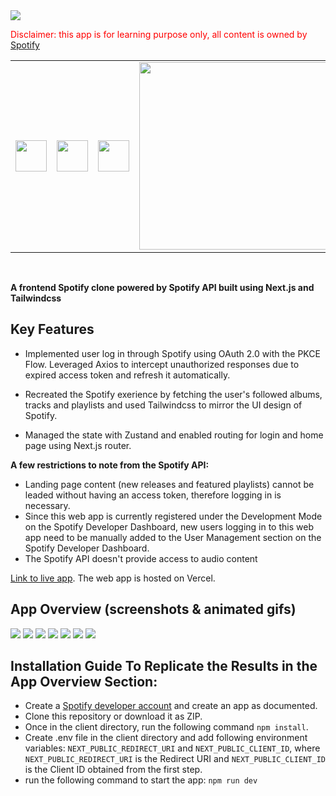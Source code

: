  <img src="https://user-images.githubusercontent.com/54665027/236880821-574dfe7f-c793-4a8b-8d02-4c3663b556ab.png" width=""> 


 
 
 <span style="color:red">Disclaimer: this app is for learning purpose only, all content is owned by [Spotify](https://open.spotify.com/) </span>
<br>
<table>
<tr>
<td ><img src="https://user-images.githubusercontent.com/54665027/236881205-8fe1e680-05c9-4b36-91e2-156f268dc0c0.png" width="50" > </td> 

<td><img src="https://user-images.githubusercontent.com/54665027/231562214-78102b25-036c-417e-b222-bcf6ce9d46b6.png" width="50"> </td>
<td><img src="https://user-images.githubusercontent.com/54665027/236884255-cff0240c-824b-4736-8419-aaef39a07ace.png" width="50"> </td>
<td><img src="https://user-images.githubusercontent.com/54665027/236882227-211e1869-d734-4161-ab6c-a219f790073d.png" width="300"> </td>
</tr>

</table>
<br>


 **A frontend Spotify clone powered by Spotify API built using Next.js and Tailwindcss**
 



## Key Features

* Implemented user log in through Spotify using OAuth 2.0 with the PKCE Flow. Leveraged Axios to intercept unauthorized responses due to expired access token and refresh it automatically. 

* Recreated the Spotify exerience by fetching the user's followed albums, tracks and playlists and used Tailwindcss to mirror the UI design of Spotify.

* Managed the state with Zustand and enabled routing for login and home page using Next.js router.

  

**A few restrictions to note from the Spotify API:**
* Landing page content (new releases and featured playlists) cannot be leaded without having an access token, therefore logging in is necessary.
* Since this web app is currently registered under the Development Mode on the Spotify Developer Dashboard, new users logging in to this web app need to be manually added to the User Management section on the Spotify Developer Dashboard.
*  The Spotify API doesn't provide access to audio content
 
 [Link to live app](https://clonify-majdbrt.vercel.app/). The web app is hosted on Vercel.

## App Overview (screenshots & animated gifs)
<img src="https://github.com/majdbrt/clonify/assets/54665027/80dfc23c-94e6-43d2-b3c1-3bf5d1c219d4" >


<img src="https://github.com/majdbrt/clonify/assets/54665027/68c19e8c-8dfc-48ce-9ddb-3d6ccc9483b2">


<img src="https://github.com/majdbrt/clonify/assets/54665027/46d62ef8-3529-4826-ac9f-7d85d59c43d9">


<img src="https://github.com/majdbrt/clonify/assets/54665027/0f70ea25-0d2f-445f-a5e6-e26889496a62" >


<img src="https://github.com/majdbrt/clonify/assets/54665027/68cf0149-02ea-4d21-abd0-56453ef2f281" >


<img src="https://github.com/majdbrt/clonify/assets/54665027/cfc73c00-137b-4528-81fc-75d954049d0a" >


<img src="https://github.com/majdbrt/clonify/assets/54665027/d604b4d3-c53f-496b-9fb5-8e980a25c460" >


## Installation Guide To Replicate the Results in the App Overview Section:
* Create a [Spotify developer account](https://developer.spotify.com/) and create an app as documented.
* Clone this repository or download it as ZIP.
* Once in the client directory, run the following command `npm install`.
* Create .env file in the client directory and add following environment variables: ``` NEXT_PUBLIC_REDIRECT_URI ``` and `NEXT_PUBLIC_CLIENT_ID`, where `NEXT_PUBLIC_REDIRECT_URI` is the Redirect URI and `NEXT_PUBLIC_CLIENT_ID` is the Client ID obtained from the first step.
* run the following command to start the app: `npm run dev`
